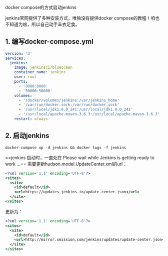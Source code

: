 docker compose的方式启动jenkins

jenkins官网提供了多种安装方式，唯独没有提供docker compose的教程！咱也不知道为啥，所以自己动手丰衣足食。

## 1. 编写docker-compose.yml

```yaml
version: '3'
services:
  jenkins:
    image: jenkinsci/blueocean
    container_name: jenkins
    user: root
    ports:
      - '8080:8080'
      - '50000:50000'
    volumes:
      - '/docker/volumes/jenkins:/var/jenkins_home'
      - '/var/run/docker.sock:/var/run/docker.sock'
      - '/usr/local/jdk1.8.0_241:/usr/local/jdk1.8.0_241'
      - '/usr/local/apache-maven-3.6.3:/usr/local/apache-maven-3.6.3'
    restart: always
```

## 2. 启动jenkins

```shell
docker-compose up -d jenkins && docker logs -f jenkins
```

==jenkins 启动时，一直处在 Please wait while Jenkins is getting ready to work ...==
需要更新hudson.model.UpdateCenter.xml的url：

```xml
<?xml version='1.1' encoding='UTF-8'?>
<sites>
  <site>
    <id>default</id>
    <url>https://updates.jenkins.io/update-center.json</url>
  </site>
</sites>
```

更新为：

```xml
<?xml version='1.1' encoding='UTF-8'?>
<sites>
  <site>
    <id>default</id>
    <url>http://mirror.xmission.com/jenkins/updates/update-center.json</url>
  </site>
</sites>
```